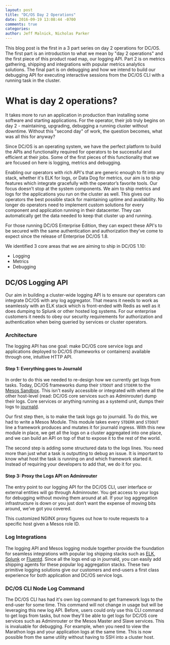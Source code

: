 ```yaml
---
layout: post
title: "DC/OS Day 2 Operations"
date: 2016-09-19 13:08:44 -0700
comments: true
categories: 
author: Jeff Malnick, Nicholas Parker
---
```

This blog post is the first in a 3 part series on day 2 operations for DC/OS. The first part is an introduction to what we mean by "day 2 operations" and the first piece of this product road map, our logging API. Part 2 is on metrics gathering, shipping and integrations with popular metrics analytics solutions. The final part is on debugging and how we intend to build our debugging API for executing interactive sessions from the DC/OS CLI with a running task in the cluster. 


# What is day 2 operations?
It takes more to run an application in production than installing some software and starting applications. For the operator, their job truly begins on day 2 - maintaining, upgrading, debugging a running cluster without downtime. Without this "second day" of work, the question becomes, what was all this for anyway? 

Since DC/OS is an operating system, we have the perfect platform to build the APIs and functionality required for operators to be successful and efficient at their jobs. Some of the first pieces of this functionality that we are focused on here is logging, metrics and debugging.


Enabling our operators with rich API's that are generic enough to fit into any stack, whether it's ELK for logs, or Data Dog for metrics, our aim is to ship features which integrate gracefully with the operator’s favorite tools. Our focus doesn’t stop at the system components. We aim to ship metrics and logs for the applications you run on the cluster as well. This gives our operators the best possible stack for maintaining uptime and availability. No longer do operators need to implement custom solutions for every component and application running in their datacenter. They can automatically get the data needed to keep that cluster up and running. 

For those running DC/OS Enterprise Edition, they can expect these API's to be secured with the same authentication and authorization they've come to expect since the release of Enterprise DC/OS 1.8. 

We identified 3 core areas that we are aiming to ship in DC/OS 1.10:
- Logging
- Metrics
- Debugging

## DC/OS Logging API
Our aim in building a cluster-wide logging API is to ensure our operators can integrate DC/OS with any log aggregator. That means it needs to work as seamlessly with an ELK stack which is front-ended with Redis as well as it does dumping to Splunk or other hosted log systems. For our enterprise customers it needs to obey our security requirements for authorization and authentication when being queried by services or cluster operators.  

### Architecture
The logging API has one goal: make DC/OS core service logs and applications deployed to DC/OS (frameworks or containers) available through one, intuitive HTTP API. 

#### Step 1: Everything goes to Journald 
In order to do this we needed to re-design how we currently get logs from tasks. Today, DC/OS frameworks dump their `STDOUT` and `STDERR` to the [Mesos Sandbox](http://mesos.apache.org/documentation/latest/sandbox/). This isn't easily accessible or integrated with where all the other host-level (read: DC/OS core services such as Adminrouter) dump their logs. Core services or anything running as a systemd unit, dumps their  logs to [journald](https://www.freedesktop.org/software/systemd/man/systemd-journald.service.html).

Our first step then, is to make the task logs go to journald. To do this, we had to write a Mesos Module. This module takes every `STDERR` and `STDOUT` line a framework produces and mutates it for journald ingress. With this new module in place, we get all the logs on a cluster aggregated into one place, and we can build an API on top of that to expose it to the rest of the world. 


The second step is adding some structured data to the logs lines. You need more than just what a task is outputting to debug an issue. It is important to know what host the task is running on and which framework started it. Instead of requiring your developers to add that, we do it for you.

#### Step 3: Proxy the Logs API on Adminrouter
The entry point to our logging API for the DC/OS CLI, user interface or external entities will go through Adminrouter. You get access to your logs for debugging without moving them around at all. If your log aggregation infrastructure is down or you just don’t want the expense of moving bits around, we’ve got you covered.

This customized NGINX proxy figures out how to route requests to a specific host given a Mesos role ID. 
### Log Integrations

The logging API and Mesos logging module together provide the foundation for seamless integrations with popular log shipping stacks such as [ELK](https://www.elastic.co/webinars/introduction-elk-stack), [Splunk](https://www.splunk.com/) or [Fluentd](http://www.fluentd.org/). Since all the logs end up in journald, you can easily add shipping agents for these popular log aggregation stacks. These two primitive logging solutions give our customers and end-users a first class experience for both application and DC/OS service logs. 

### DC/OS CLI Node Log Command
The DC/OS CLI has had it's own log command to get framework logs to the end-user for some time. This command will not change in usage but will be leveraging this new log API. Before, users could only use this CLI command to get logs from tasks, but now they'll be able to get logs for DC/OS core services such as Adminrouter or the Mesos Master and Slave services. This is invaluable for debugging. For example, when you need to view the Marathon logs and your application logs at the same time. This is now possible from the same utility without having to SSH into a cluster host. 


